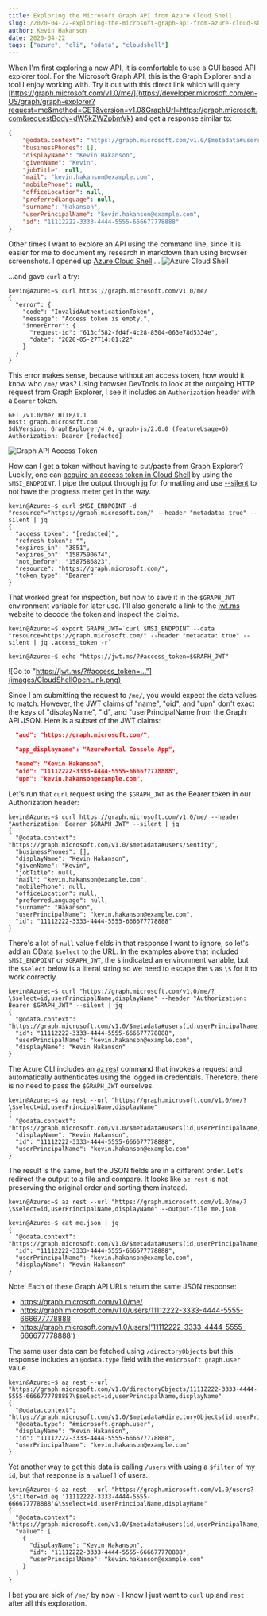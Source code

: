 ```yaml
---
title: Exploring the Microsoft Graph API from Azure Cloud Shell
slug: /2020-04-22-exploring-the-microsoft-graph-api-from-azure-cloud-shell
author: Kevin Hakanson
date: 2020-04-22
tags: ["azure", "cli", "odata", "cloudshell"]
---
```

When I'm first exploring a new API, it is comfortable to use a GUI based API explorer tool.  For the Microsoft Graph API, this is the Graph Explorer and a tool I enjoy working with.  Try it out with this direct link which will query [https://graph.microsoft.com/v1.0/me/](https://developer.microsoft.com/en-US/graph/graph-explorer?request=me&method=GET&version=v1.0&GraphUrl=https://graph.microsoft.com&requestBody=dW5kZWZpbmVk) and get a response similar to:

```json
{
    "@odata.context": "https://graph.microsoft.com/v1.0/$metadata#users/$entity",
    "businessPhones": [],
    "displayName": "Kevin Hakanson",
    "givenName": "Kevin",
    "jobTitle": null,
    "mail": "kevin.hakanson@example.com",
    "mobilePhone": null,
    "officeLocation": null,
    "preferredLanguage": null,
    "surname": "Hakanson",
    "userPrincipalName": "kevin.hakanson@example.com",
    "id": "11112222-3333-4444-5555-666677778888"
}
```

Other times I want to explore an API using the command line, since it is easier for me to document my research in markdown than using browser screenshots.  I opened up [Azure Cloud Shell](https://shell.azure.com/) ...
![Azure Cloud Shell](images/AzureCloudShell.png)

...and gave `curl` a try:

```console
kevin@Azure:~$ curl https://graph.microsoft.com/v1.0/me/
{
  "error": {
    "code": "InvalidAuthenticationToken",
    "message": "Access token is empty.",
    "innerError": {
      "request-id": "613cf582-fd4f-4c28-8504-063e78d5334e",
      "date": "2020-05-27T14:01:22"
    }
  }
}
```

This error makes sense, because without an access token, how would it know who `/me/` was?  Using browser DevTools to look at the outgoing HTTP request from Graph Explorer, I see it includes an `Authorization` header with a `Bearer` token.

```http
GET /v1.0/me/ HTTP/1.1
Host: graph.microsoft.com
SdkVersion: GraphExplorer/4.0, graph-js/2.0.0 (featureUsage=6)
Authorization: Bearer [redacted]
```

![Graph API Access Token](images/GraphAccessToken.png)

How can I get a token without having to cut/paste from Graph Explorer?  Luckily, one can [acquire an access token in Cloud Shell](https://docs.microsoft.com/en-us/azure/cloud-shell/msi-authorization#acquire-access-token-in-cloud-shell) by using the `$MSI_ENDPOINT`. I pipe the output through [jq](https://stedolan.github.io/jq/) for formatting and use [--silent](https://curl.haxx.se/docs/manpage.html#-s) to not have the progress meter get in the way.

```console
kevin@Azure:~$ curl $MSI_ENDPOINT -d "resource"="https://graph.microsoft.com/" --header "metadata: true" --silent | jq
{
  "access_token": "[redacted]",
  "refresh_token": "",
  "expires_in": "3851",
  "expires_on": "1587590674",
  "not_before": "1587586823",
  "resource": "https://graph.microsoft.com/",
  "token_type": "Bearer"
}
```
That worked great for inspection, but now to save it in the `$GRAPH_JWT` environment variable for later use.  I'll also generate a link to the [jwt.ms](https://jwt.ms/) website to decode the token and inspect the claims.

```console
kevin@Azure:~$ export GRAPH_JWT=`curl $MSI_ENDPOINT --data "resource=https://graph.microsoft.com/" --header "metadata: true" --silent | jq .access_token -r`

kevin@Azure:~$ echo "https://jwt.ms/?#access_token=$GRAPH_JWT"
```

![Go to "https://jwt.ms/?#access_token=..."](images/CloudShellOpenLink.png)

Since I am submitting the request to `/me/`, you would expect the data values to match.  However, the JWT claims of "name", "oid", and "upn" don't exact the keys of "displayName", "id", and "userPrincipalName from the Graph API JSON.  Here is a subset of the JWT claims:

```json
  "aud": "https://graph.microsoft.com/",

  "app_displayname": "AzurePortal Console App",

  "name": "Kevin Hakanson",
  "oid": "11112222-3333-4444-5555-666677778888",
  "upn": "kevin.hakanson@example.com",
```

Let's run that `curl` request using the `$GRAPH_JWT` as the Bearer token in our Authorization header:

```console
kevin@Azure:~$ curl https://graph.microsoft.com/v1.0/me/ --header "Authorization: Bearer $GRAPH_JWT" --silent | jq
{
  "@odata.context": "https://graph.microsoft.com/v1.0/$metadata#users/$entity",
  "businessPhones": [],
  "displayName": "Kevin Hakanson",
  "givenName": "Kevin",
  "jobTitle": null,
  "mail": "kevin.hakanson@example.com",
  "mobilePhone": null,
  "officeLocation": null,
  "preferredLanguage": null,
  "surname": "Hakanson",
  "userPrincipalName": "kevin.hakanson@example.com",
  "id": "11112222-3333-4444-5555-666677778888"
}
```

There's a lot of `null` value fields in that response I want to ignore, so let's add an OData `$select` to the URL.  In the examples above that included `$MSI_ENDPOINT` or `$GRAPH_JWT`, the `$` indicated an environment variable, but the `$select` below is a literal string so we need to escape the `$` as `\$` for it to work correctly.

```console
kevin@Azure:~$ curl "https://graph.microsoft.com/v1.0/me/?\$select=id,userPrincipalName,displayName" --header "Authorization: Bearer $GRAPH_JWT" --silent | jq
{
  "@odata.context": "https://graph.microsoft.com/v1.0/$metadata#users(id,userPrincipalName,displayName)/$entity",
  "id": "11112222-3333-4444-5555-666677778888",
  "userPrincipalName": "kevin.hakanson@example.com",
  "displayName": "Kevin Hakanson"
}
```

The Azure CLI includes an [az rest](https://docs.microsoft.com/en-us/cli/azure/reference-index?view=azure-cli-latest#az-rest) command that invokes a request and automatically authenticates using the logged in credentials.  Therefore, there is no need to pass the `$GRAPH_JWT` ourselves.

```console
kevin@Azure:~$ az rest --url "https://graph.microsoft.com/v1.0/me/?\$select=id,userPrincipalName,displayName"
{
  "@odata.context": "https://graph.microsoft.com/v1.0/$metadata#users(id,userPrincipalName,displayName)/$entity",
  "displayName": "Kevin Hakanson",
  "id": "11112222-3333-4444-5555-666677778888",
  "userPrincipalName": "kevin.hakanson@example.com"
}
```

The result is the same, but the JSON fields are in a different order.  Let's redirect the output to a file and compare.  It looks like `az rest` is not preserving the original order and sorting them instead.

```console
kevin@Azure:~$ az rest --url "https://graph.microsoft.com/v1.0/me/?\$select=id,userPrincipalName,displayName" --output-file me.json

kevin@Azure:~$ cat me.json | jq
{
  "@odata.context": "https://graph.microsoft.com/v1.0/$metadata#users(id,userPrincipalName,displayName)/$entity",
  "id": "11112222-3333-4444-5555-666677778888",
  "userPrincipalName": "kevin.hakanson@example.com",
  "displayName": "Kevin Hakanson"
}
```

Note: Each of these Graph API URLs return the same JSON response:
* https://graph.microsoft.com/v1.0/me/
* https://graph.microsoft.com/v1.0/users/11112222-3333-4444-5555-666677778888
* https://graph.microsoft.com/v1.0/users('11112222-3333-4444-5555-666677778888')

The same user data can be fetched using `/directoryObjects` but this response includes an `@odata.type` field with the `#microsoft.graph.user` value.

```console
kevin@Azure:~$ az rest --url "https://graph.microsoft.com/v1.0/directoryObjects/11112222-3333-4444-5555-666677778888?\$select=id,userPrincipalName,displayName"
{
  "@odata.context": "https://graph.microsoft.com/v1.0/$metadata#directoryObjects(id,userPrincipalName,displayName)/$entity",
  "@odata.type": "#microsoft.graph.user",
  "displayName": "Kevin Hakanson",
  "id": "11112222-3333-4444-5555-666677778888",
  "userPrincipalName": "kevin.hakanson@example.com"
}
```

Yet another way to get this data is calling `/users` with using a `$filter` of my `id`, but that response is a `value[]` of users.

```console
kevin@Azure:~$ az rest --url "https://graph.microsoft.com/v1.0/users?\$filter=id eq '11112222-3333-4444-5555-666677778888'&\$select=id,userPrincipalName,displayName"
{
  "@odata.context": "https://graph.microsoft.com/v1.0/$metadata#users(id,userPrincipalName,displayName)",
  "value": [
    {
      "displayName": "Kevin Hakanson",
      "id": "11112222-3333-4444-5555-666677778888",
      "userPrincipalName": "kevin.hakanson@example.com"
    }
  ]
}
```

I bet you are sick of `/me/` by now - I know I just want to `curl` up and `rest` after all this exploration.